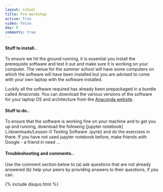 ```yaml
---
layout: school
title: Pre-workshop
active: True
video: False
day: 0
comments: true
---
```


#### Stuff to install..

To ensure we hit the ground running, it is essential you install the prerequiste software and test it out and make sure it is working on your computer. The venue for the summer school will have some computers on which the software will have been installed but you are advised to come with your own laptop with the software installed.


Luckily all the software required has already been prepackaged in a bundle called *Anaconda*. You can download the various versions of the software for your laptop OS and architecture from the [Anaconda website](https://www.continuum.io/downloads) .


#### Stuff to do..

To ensure that the software is working fine on your machine and to get you up and running, download the following [jupyter notebook](./downloads/Lesson-0 Testing  Software .ipynb) and do the exercises in there. If you have not used jupyter notebook before, make friends with Google - a friend in need ...

#### Troubleshooting and comments..

Use the comment section below to (a) ask questions that are not already answered (b) help your peers by providing answers to their questions, if you can.

{% include disqus.html %}
